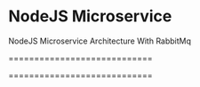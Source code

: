 # NodeJS Microservice
NodeJS Microservice Architecture With RabbitMq

============================

============================